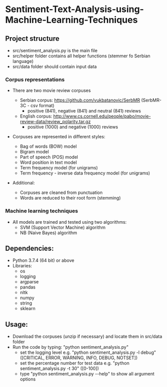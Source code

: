 # Sentiment-Text-Analysis-using-Machine-Learning-Techniques

## Project structure
- src/sentiment_analysis.py is the main file
- src/helper folder contains all helper functions (stemmer fo Serbian language)
- src/data folder should contain input data

### Corpus representations
- There are two movie review corpuses
  - Serbian corpus: https://github.com/vukbatanovic/SerbMR (SerbMR-3C - csv format)
    - positive (841), negative (841) and neutral (841) reviews
  - English corpus: http://www.cs.cornell.edu/people/pabo/movie-review-data/review_polarity.tar.gz
    - positive (1000) and negative (1000) reviews

- Corpuses are represented in different styles:
  - Bag of words (BOW) model
  - Bigram model
  - Part of speech (POS) model
  - Word position in text model
  - Term frequency model (for unigrams)
  - Term frequency - inverse data frequency model (for unigrams)

- Additional:
  - Corpuses are cleaned from punctuation
  - Words are reduced to their root form (stemming)

### Machine learning techniques
- All models are trained and tested using two algorithms:
  - SVM (Support Vector Machine) algorithm
  - NB (Naive Bayes) algorithm

## Dependencies:
- Python 3.7.4 (64 bit) or above
- Libraries:
  - os
  - logging
  - argparse
  - pandas
  - nltk
  - numpy
  - string
  - sklearn

## Usage:
- Download the corpuses (unzip if necessary) and locate them in src/data folder
- Run the code by typing: "python sentiment_analysis.py"
  - set the logging level e.g. "python sentiment_analysis.py -l debug" ([CRITICAL, ERROR, WARNING, INFO, DEBUG, NOTSET])
  - set the percentage number for test data e.g. "python sentiment_analysis.py -t 30" ([0-100])
  - type "python sentiment_analysis.py --help" to show all argument options